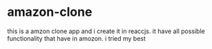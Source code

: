 # amazon-clone
this is a amzon clone app and i create it in reaccjs. it have all possible functionality that have in amozon. i tried my best
